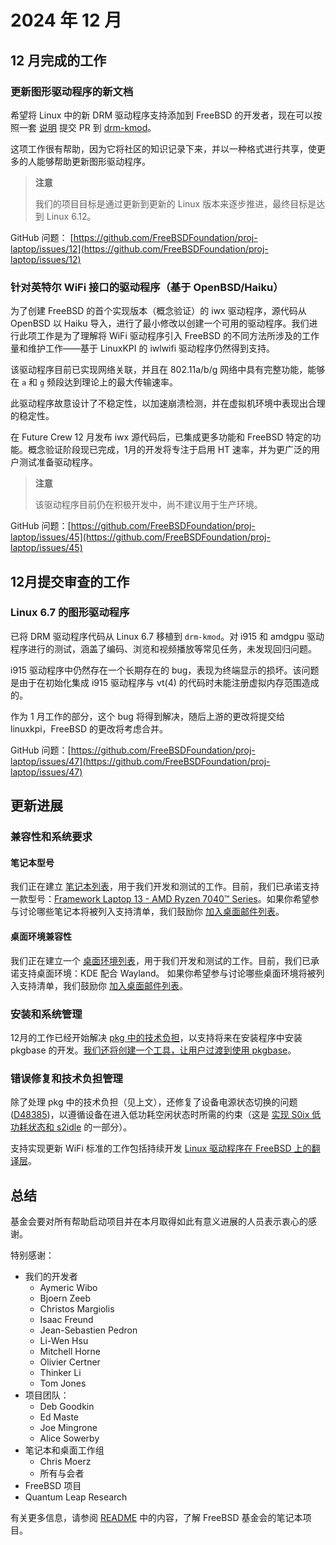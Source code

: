 # 2024 年 12 月


## 12 月完成的工作
### 更新图形驱动程序的新文档

希望将 Linux 中的新 DRM 驱动程序支持添加到 FreeBSD 的开发者，现在可以按照一套 [说明](https://github.com/freebsd/drm-kmod/wiki/Porting-a-new-version-of-DRM-drivers-from-Linux) 提交 PR 到 [drm-kmod](https://github.com/freebsd/drm-kmod)。

这项工作很有帮助，因为它将社区的知识记录下来，并以一种格式进行共享，使更多的人能够帮助更新图形驱动程序。

>**注意**
>
>我们的项目目标是通过更新到更新的 Linux 版本来逐步推进，最终目标是达到 Linux 6.12。

GitHub 问题： [https://github.com/FreeBSDFoundation/proj-laptop/issues/12](https://github.com/FreeBSDFoundation/proj-laptop/issues/12)

### 针对英特尔 WiFi 接口的驱动程序（基于 OpenBSD/Haiku）

为了创建 FreeBSD 的首个实现版本（概念验证）的 iwx 驱动程序，源代码从 OpenBSD 以 Haiku 导入，进行了最小修改以创建一个可用的驱动程序。我们进行此项工作是为了理解将 WiFi 驱动程序引入 FreeBSD 的不同方法所涉及的工作量和维护工作——基于 LinuxKPI 的 iwlwifi 驱动程序仍然得到支持。

该驱动程序目前已实现网络关联，并且在 802.11a/b/g 网络中具有完整功能，能够在 `a` 和 `g` 频段达到理论上的最大传输速率。

此驱动程序故意设计了不稳定性，以加速崩溃检测，并在虚拟机环境中表现出合理的稳定性。

在 Future Crew 12 月发布 iwx 源代码后，已集成更多功能和 FreeBSD 特定的功能。概念验证阶段现已完成，1月的开发将专注于启用 HT 速率，并为更广泛的用户测试准备驱动程序。

>**注意**
>
>该驱动程序目前仍在积极开发中，尚不建议用于生产环境。

GitHub 问题：[https://github.com/FreeBSDFoundation/proj-laptop/issues/45](https://github.com/FreeBSDFoundation/proj-laptop/issues/45)

## 12月提交审查的工作

### Linux 6.7 的图形驱动程序

已将 DRM 驱动程序代码从 Linux 6.7 移植到 `drm-kmod`。对 i915 和 amdgpu 驱动程序进行的测试，涵盖了编码、浏览和视频播放等常见任务，未发现回归问题。

i915 驱动程序中仍然存在一个长期存在的 bug，表现为终端显示的损坏。该问题是由于在初始化集成 i915 驱动程序与 vt(4) 的代码时未能注册虚拟内存范围造成的。

作为 1 月工作的部分，这个 bug 将得到解决，随后上游的更改将提交给 linuxkpi，FreeBSD 的更改将考虑合并。

GitHub 问题：[https://github.com/FreeBSDFoundation/proj-laptop/issues/47](https://github.com/FreeBSDFoundation/proj-laptop/issues/47)

## 更新进展

### 兼容性和系统要求
#### 笔记本型号

我们正在建立 [笔记本列表](../supported/laptops.md)，用于我们开发和测试的工作。目前，我们已承诺支持一款型号：[Framework Laptop 13 - AMD Ryzen 7040™ Series](https://frame.work/ca/en/products/laptop-diy-13-gen-amd/configuration/new)。如果你希望参与讨论哪些笔记本将被列入支持清单，我们鼓励你 [加入桌面邮件列表](https://lists.freebsd.org/subscription/freebsd-desktop)。

#### 桌面环境兼容性

我们正在建立一个 [桌面环境列表](../supported/desktop-environment.md)，用于我们开发和测试的工作。目前，我们已承诺支持桌面环境：KDE 配合 Wayland。
如果你希望参与讨论哪些桌面环境将被列入支持清单，我们鼓励你 [加入桌面邮件列表](https://lists.freebsd.org/subscription/freebsd-desktop)。

### 安装和系统管理

12月的工作已经开始解决 [pkg 中的技术负担](https://github.com/FreeBSDFoundation/proj-laptop/issues/46)，以支持将来在安装程序中安装 pkgbase 的开发。[我们还将创建一个工具，让用户过渡到使用 pkgbase](https://github.com/FreeBSDFoundation/proj-laptop/issues/26)。

### 错误修复和技术负担管理

除了处理 pkg 中的技术负担（见上文），还修复了设备电源状态切换的问题 ([D48385](https://reviews.freebsd.org/D48385))，以遵循设备在进入低功耗空闲状态时所需的约束（这是 [实现 S0ix 低功耗状态和 s2idle](https://github.com/FreeBSDFoundation/proj-laptop/issues/32) 的一部分）。

支持实现更新 WiFi 标准的工作包括持续开发 [Linux 驱动程序在 FreeBSD 上的翻译层](https://github.com/FreeBSDFoundation/proj-laptop/issues/30)。

## 总结

基金会要对所有帮助启动项目并在本月取得如此有意义进展的人员表示衷心的感谢。

特别感谢：
* 我们的开发者
  * Aymeric Wibo
  * Bjoern Zeeb
  * Christos Margiolis
  * Isaac Freund
  * Jean-Sebastien Pedron
  * Li-Wen Hsu
  * Mitchell Horne
  * Olivier Certner
  * Thinker Li
  * Tom Jones
* 项目团队：
  * Deb Goodkin
  * Ed Maste
  * Joe Mingrone
  * Alice Sowerby
* 笔记本和桌面工作组
  * Chris Moerz
  * 所有与会者
* FreeBSD 项目
* Quantum Leap Research

有关更多信息，请参阅 [README](../README.md) 中的内容，了解 FreeBSD 基金会的笔记本项目。
